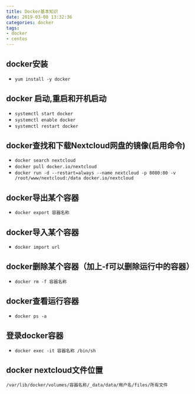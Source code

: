 ```yaml
---
title: Docker基本知识
date: 2019-03-08 13:32:36
categories: docker
tags:
- docker
- centos
---
```


## docker安装
* <code>yum install -y docker</code>

## docker 启动,重启和开机启动
* <code>systemctl start docker</code>
* <code>systemctl enable docker</code>
* <code>systemctl restart docker</code>

## docker查找和下载Nextcloud网盘的镜像(启用命令)
* <code>docker search nextcloud</code>
* <code>docker pull docker.io/nextcloud</code>
* <code>docker run -d -\-restart=always -\-name nextcloud -p 8080:80 -v /root/www/nextcloud:/data docker.io/nextcloud</code>

## docker导出某个容器
* <code>docker export 容器名称</code>

## docker导入某个容器
* <code>docker import url</code>

## docker删除某个容器（加上-f可以删除运行中的容器）
* <code>docker rm -f 容器名称</code>

## docker查看运行容器
*  <code>docker ps -a</code>

## 登录docker容器
* <code>docker exec -it 容器名称 /bin/sh</code>

## docker nextcloud文件位置
```
/var/lib/docker/volumes/容器名称/_data/data/用户名/files/所有文件
```